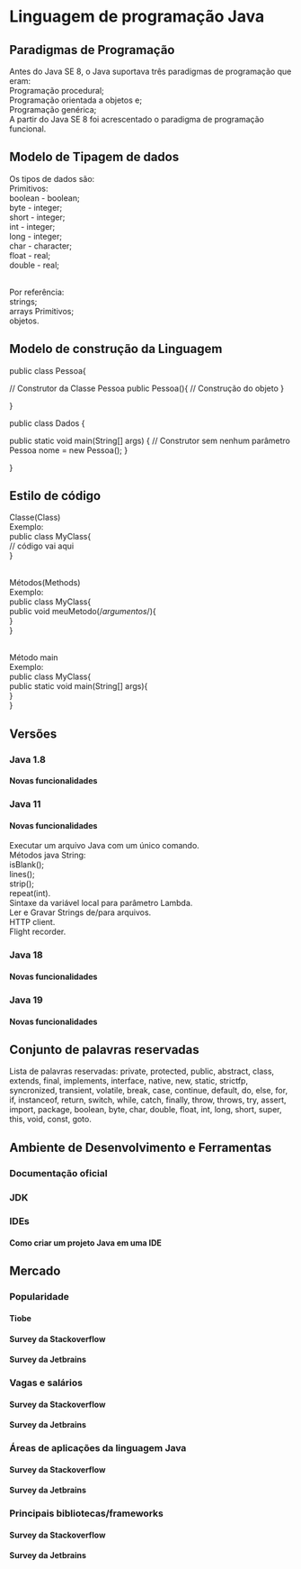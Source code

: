 # Linguagem de programação Java
  ## Paradigmas de Programação
  <p>Antes do Java SE 8, o Java suportava três paradigmas de programação que eram:<br>
  Programação procedural;<br>
  Programação orientada a objetos e;<br>
  Programação genérica;<br>
  A partir do  Java SE 8 foi acrescentado o paradigma de programação funcional.<br></p>

  ## Modelo de Tipagem de dados
  Os tipos de dados são:<br>
  Primitivos:<br>
  boolean - boolean;<br>
  byte - integer;<br>
  short - integer;<br>
  int - integer;<br>
  long - integer;<br>
  char - character;<br>
  float - real;<br>
  double - real;<br><br>

  Por referência:<br>
  strings;<br>
  arrays Primitivos;<br>
  objetos.<br>
  
  ## Modelo de construção da Linguagem
  public class Pessoa{

  // Construtor da Classe Pessoa
  public Pessoa(){
  // Construção do objeto
  }

  }

  public class Dados {


  public static void main(String[] args) {
  // Construtor sem nenhum parâmetro
  Pessoa nome = new Pessoa();
  }

  }

 
  ## Estilo de código
  Classe(Class)<br>
  Exemplo:<br>
  public class MyClass{<br>
  // código vai aqui<br>
  }<br><br>

  Métodos(Methods)<br>
  Exemplo:<br>
  public class MyClass{<br>
  public  void meuMetodo(/*argumentos*/){<br>
  }<br>
  }<br><br>

  Método main<br>
  Exemplo:<br>
  public class MyClass{<br>
  public static void main(String[] args){<br>
  }<br>
  }<br>
  
  ## Versões
 
 ### Java 1.8
 #### Novas funcionalidades 
 ### Java 11
 #### Novas funcionalidades
 Executar um arquivo Java com um único comando.<br>
 Métodos java String:<br>
 isBlank();<br>
 lines();<br>
 strip();<br>
 repeat(int).<br>
 Sintaxe da variável local para parâmetro Lambda.<br>
 Ler e Gravar Strings de/para arquivos.<br>
 HTTP client.<br>
 Flight recorder.<br>
 
 ### Java 18
 #### Novas funcionalidades
 ### Java 19 
 #### Novas funcionalidades
  
  ## Conjunto de palavras reservadas
  Lista de palavras reservadas: private, protected, public, abstract, class, extends, final, implements, interface, native, new, static, strictfp, syncronized,        transient, volatile, break, case, continue, default, do, else, for, if, instanceof, return, switch, while, catch, finally, throw, throws, try, assert, import, package, boolean, byte, char, double, float, int, long, short, super, this, void, const, goto.
  
  ## Ambiente de Desenvolvimento e Ferramentas
  ### Documentação oficial
  ### JDK
  ### IDEs
 #### Como criar um projeto Java em uma IDE
  ## Mercado
   ### Popularidade 
 #### Tiobe
 #### Survey da Stackoverflow 
 #### Survey da Jetbrains 
  ### Vagas e salários 
  #### Survey da Stackoverflow 
  #### Survey da Jetbrains  
  ### Áreas de aplicações da linguagem Java 
   #### Survey da Stackoverflow 
 #### Survey da Jetbrains  
  ### Principais bibliotecas/frameworks 
 #### Survey da Stackoverflow 
 #### Survey da Jetbrains  
